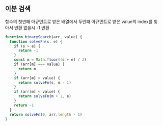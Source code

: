 ## 이분 검색

함수의 첫번째 아규먼트로 받은 배열에서 두번째 아규먼트로 받은 value의 index를 찾아서 반환 없을시 -1 반환

```javascript
function binarySearch(arr, value) {
  function solveFn(s, e) {
    if (s > e) {
      return -1
    }
    const m = Math.floor((s + e) / 2)
    if (arr[m] === value) {
      return m
    }
    if (arr[m] > value) {
      return solveFn(s, m - 1)
    }
    if (arr[m] < value) {
      return solveFn(m + 1, e)
    }
    return -1
  }
  return solveFn(0, arr.length - 1)
}
```
